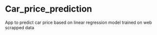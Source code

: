 # Car_price_prediction
App to predict car price based on linear regression model trained on web scrapped data
